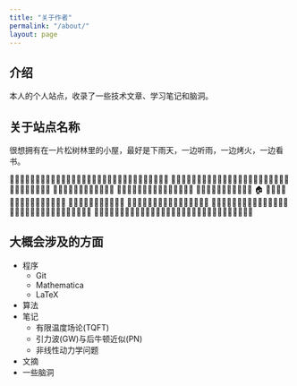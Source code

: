 ```yaml
---
title: "关于作者"
permalink: "/about/"
layout: page
---
```


## 介绍

本人的个人站点，收录了一些技术文章、学习笔记和脑洞。

## 关于站点名称

很想拥有在一片松树林里的小屋，最好是下雨天，一边听雨，一边烤火，一边看书。

🌲🌲🌲🌲🌲🌲🌲🌲🌲🌲🌲🌲🌲🌲🌲🌲🌲🌲🌲🌲🌲🌲🌲🌲🌲🌲🌲🌲🌲🌲🌲
🌲🌲🌲🌲🌲🌲🌲🌲🌲🌲🌲🌲🌲🌲🌲🌲🌲🌲🌲🌲🌲🌲🌲🌲🌲🌲🌲🌲🌲🌲🌲
🌲🌲🌲🌲🌲🌲🌲🌲🌲🌲🌲🌲        🌲🌲🌲🌲🌲🌲🌲🌲🌲🌲🌲🌲🌲🌲🌲
🌲🌲🌲🌲🌲🌲🌲🌲🌲🌲🌲    🏠    🌲🌲🌲🌲🌲🌲🌲🌲🌲🌲🌲🌲🌲🌲🌲
🌲🌲🌲🌲🌲🌲🌲🌲🌲🌲🌲        🌲🌲🌲🌲🌲🌲🌲🌲🌲🌲🌲🌲🌲🌲🌲🌲
🌲🌲🌲🌲🌲🌲🌲🌲🌲🌲🌲🌲🌲🌲🌲🌲🌲🌲🌲🌲🌲🌲🌲🌲🌲🌲🌲🌲🌲🌲🌲
🌲🌲🌲🌲🌲🌲🌲🌲🌲🌲🌲🌲🌲🌲🌲🌲🌲🌲🌲🌲🌲🌲🌲🌲🌲🌲🌲🌲🌲🌲🌲

## 大概会涉及的方面

- 程序
     - Git
     - Mathematica
     - LaTeX
- 算法
- 笔记
     - 有限温度场论(TQFT)
     - 引力波(GW)与后牛顿近似(PN) 
     - 非线性动力学问题
- 文摘
- 一些脑洞 
   